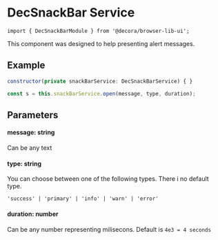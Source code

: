 # DecSnackBar Service

`import { DecSnackBarModule } from '@decora/browser-lib-ui';`

This component was designed to help presenting alert messages.

## Example

```javascript
constructor(private snackBarService: DecSnackBarService) { }

const s = this.snackBarService.open(message, type, duration);
```

## Parameters

#### message: string
Can be any text

#### type: string
You can choose between one of the following types. There i no default type.

`'success' | 'primary' | 'info' | 'warn' | 'error'`

#### duration: number
Can be any number representing milisecons. Default is `4e3 = 4 seconds`

